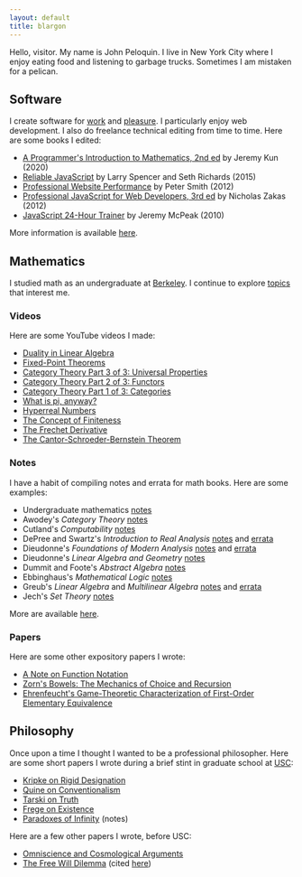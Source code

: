 ```yaml
---
layout: default
title: blargon
---
```


Hello, visitor. My name is John Peloquin. I live in New York City where I enjoy eating food and listening to garbage trucks. Sometimes I am mistaken for a pelican.

## Software

I create software for [work][covera] and [pleasure][github]. I particularly enjoy web development. I also do freelance technical editing from time to time. Here are some books I edited:

- [A Programmer's Introduction to Mathematics, 2nd ed][books.pim] by Jeremy Kun (2020)
- [Reliable JavaScript][books.reliablejs] by Larry Spencer and Seth Richards (2015)
- [Professional Website Performance][books.properf] by Peter Smith (2012)
- [Professional JavaScript for Web Developers, 3rd ed][books.projs] by Nicholas Zakas (2012)
- [JavaScript 24-Hour Trainer][books.js24hr] by Jeremy McPeak (2010)

More information is available [here][linkedin].

## Mathematics

I studied math as an undergraduate at [Berkeley][ucb]. I continue to explore [topics][math.se] that interest me.

### Videos

Here are some YouTube videos I made:

- [Duality in Linear Algebra][math.vid.duality]
- [Fixed-Point Theorems][math.vid.fixed]
- [Category Theory Part 3 of 3: Universal Properties][math.vid.cats.umps]
- [Category Theory Part 2 of 3: Functors][math.vid.cats.funcs]
- [Category Theory Part 1 of 3: Categories][math.vid.cats.cats]
- [What is pi, anyway?][math.vid.pi]
- [Hyperreal Numbers][math.vid.hyperreals]
- [The Concept of Finiteness][math.vid.finite]
- [The Frechet Derivative][math.vid.frechet]
- [The Cantor-Schroeder-Bernstein Theorem][math.vid.bernstein]

### Notes

I have a habit of compiling notes and errata for math books. Here are some examples:

- Undergraduate mathematics [notes][math.notes]
- Awodey's *Category Theory* [notes][math.awodey.notes]
- Cutland's *Computability* [notes][math.cutland.notes]
- DePree and Swartz's *Introduction to Real Analysis* [notes][math.depree.notes] and [errata][math.depree.errata]
- Dieudonne's *Foundations of Modern Analysis* [notes][math.dieudonne.analysis.notes] and [errata][math.dieudonne.analysis.errata]
- Dieudonne's *Linear Algebra and Geometry* [notes][math.dieudonne.geometry.notes]
- Dummit and Foote's *Abstract Algebra* [notes][math.dummit.notes]
- Ebbinghaus's *Mathematical Logic* [notes][math.ebbinghaus.notes]
- Greub's *Linear Algebra* and *Multilinear Algebra* [notes][math.greub.notes] and [errata][math.greub.errata]
- Jech's *Set Theory* [notes][math.jech.notes]

More are available [here][github.math].

### Papers

Here are some other expository papers I wrote:

- [A Note on Function Notation][math.functions]
- [Zorn's Bowels: The Mechanics of Choice and Recursion][math.zorn]
- [Ehrenfeucht's Game-Theoretic Characterization of First-Order Elementary Equivalence][math.ehrenfeucht]

## Philosophy

Once upon a time I thought I wanted to be a professional philosopher. Here are some short papers I wrote during a brief stint in graduate school at [USC][usc]:

- [Kripke on Rigid Designation][phil.kripke]
- [Quine on Conventionalism][phil.quine]
- [Tarski on Truth][phil.tarski]
- [Frege on Existence][phil.frege]
- [Paradoxes of Infinity][phil.infinite] (notes)

Here are a few other papers I wrote, before USC:

- [Omniscience and Cosmological Arguments][phil.omniscience]
- [The Free Will Dilemma][phil.dilemma] (cited [here][phil.freedom])

[covera]: https://coverahealth.com/
[github]: https://github.com/blargoner
[github.math]: https://github.com/blargoner?tab=repositories&q=math
[linkedin]: https://linkedin.com/in/jpeloquin
[ucb]: https://math.berkeley.edu/
[usc]: https://dornsife.usc.edu/phil/

[books.pim]: https://pimbook.org/
[books.reliablejs]: https://www.wiley.com/WileyCDA/WileyTitle/productCd-1119028728.html
[books.properf]: https://www.oreilly.com/library/view/professional-website-performance/9781118551721/
[books.projs]: https://www.wiley.com/WileyCDA/WileyTitle/productCd-1118026691.html
[books.js24hr]: https://www.wiley.com/WileyCDA/WileyTitle/productCd-0470647833.html

[math.se]: https://math.stackexchange.com/users/129912/blargoner

[math.vid.duality]: https://youtu.be/eOIJzb7SItg
[math.vid.fixed]: https://youtu.be/1BRf2LveEsY
[math.vid.cats.umps]: https://youtu.be/bPvWEN8UGuo
[math.vid.cats.funcs]: https://youtu.be/Jeod9jaV4iM
[math.vid.cats.cats]: https://youtu.be/A9z0T7UmJIQ
[math.vid.pi]: https://youtu.be/Tu0D8lbm2Uc
[math.vid.hyperreals]: https://youtu.be/ArAjEq8uFvA
[math.vid.finite]: https://youtu.be/oqcm5PT-fM8
[math.vid.frechet]: https://youtu.be/52AtbAkQ6MU
[math.vid.bernstein]: https://youtu.be/IkoKttTDuxE

[math.notes]: https://github.com/blargoner/math-notes/blob/master/notes.pdf
[math.awodey.notes]: https://github.com/blargoner/math-categories-awodey/blob/master/exercises.pdf
[math.cutland.notes]: https://github.com/blargoner/math-computability-cutland/blob/master/exercises.pdf
[math.depree.notes]: https://github.com/blargoner/math-analysis-depree/blob/master/exercises.pdf
[math.depree.errata]: https://github.com/blargoner/math-analysis-depree-errata/blob/master/errata.pdf
[math.dieudonne.analysis.notes]: https://github.com/blargoner/math-analysis-dieudonne/blob/master/exercises.pdf
[math.dieudonne.analysis.errata]: https://github.com/blargoner/math-analysis-dieudonne-errata/blob/master/errata.pdf
[math.dieudonne.geometry.notes]: https://github.com/blargoner/math-geometry-dieudonne/blob/master/exercises.pdf
[math.dummit.notes]: https://github.com/blargoner/math-algebra-dummit/blob/master/exercises.pdf
[math.ebbinghaus.notes]: https://github.com/blargoner/math-logic-ebbinghaus/blob/master/exercises.pdf
[math.greub.notes]: https://github.com/blargoner/math-algebra-greub/blob/master/exercises.pdf
[math.greub.errata]: https://github.com/blargoner/math-algebra-greub-errata/blob/master/errata.pdf
[math.jech.notes]: https://github.com/blargoner/math-sets-jech/blob/master/exercises.pdf

[math.functions]: https://github.com/blargoner/math-functions/blob/master/groupactions.pdf
[math.zorn]: https://github.com/blargoner/math-zorn/blob/master/zorn.pdf
[math.ehrenfeucht]: https://github.com/blargoner/math-ehrenfeucht/blob/master/ehrenfeucht.pdf

[phil.kripke]: papers/phil/kripke_designation.pdf
[phil.quine]: papers/phil/quine_conventionalism.pdf
[phil.tarski]: papers/phil/tarski_truth.pdf
[phil.frege]: papers/phil/frege_existence.pdf
[phil.infinite]: papers/phil/infinite.pdf
[phil.omniscience]: papers/phil/omniscience.pdf
[phil.dilemma]: papers/phil/dilemma.pdf
[phil.freedom]: https://plato.stanford.edu/entries/divine-freedom/